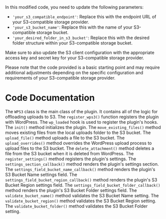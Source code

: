 
In this modified code, you need to update the following parameters:

- `'your_s3_compatible_endpoint'`: Replace this with the endpoint URL of your S3-compatible storage provider.
- `'your_s3_bucket_name'`: Replace this with the name of your S3-compatible storage bucket.
- `'your_desired_folder_in_s3_bucket'`: Replace this with the desired folder structure within your S3-compatible storage bucket.

Make sure to also update the S3 client configuration with the appropriate access key and secret key for your S3-compatible storage provider.

Please note that the code provided is a basic starting point and may require additional adjustments depending on the specific configuration and requirements of your S3-compatible storage provider.

# Code Documentation

The `WPS3` class is the main class of the plugin. It contains all of the logic for offloading uploads to S3.
The `register_wps3()` function registers the plugin with WordPress.
The `wp_loaded` hook is used to register the plugin's hooks.
The `init()` method initializes the plugin.
The `move_existing_files()` method moves existing files from the local uploads folder to the S3 bucket.
The `upload_file()` method uploads a file to the S3 bucket.
The `upload_overrides()` method overrides the WordPress upload process to upload files to the S3 bucket.
The `delete_attachment()` method deletes a file from the S3 bucket when it is deleted from WordPress.
The `register_settings()` method registers the plugin's settings.
The `settings_section_callback()` method renders the plugin's settings section.
The `settings_field_bucket_name_callback()` method renders the plugin's S3 Bucket Name settings field.
The `settings_field_bucket_region_callback()` method renders the plugin's S3 Bucket Region settings field.
The `settings_field_bucket_folder_callback()` method renders the plugin's S3 Bucket Folder settings field.
The `validate_bucket_name()` method validates the S3 Bucket Name setting.
The `validate_bucket_region()` method validates the S3 Bucket Region setting.
The `validate_bucket_folder()` method validates the S3 Bucket Folder setting.
